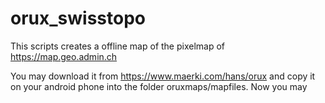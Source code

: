 # orux_swisstopo

This scripts creates a offline map of the pixelmap of https://map.geo.admin.ch

You may download it from https://www.maerki.com/hans/orux and copy it on your android phone into the folder oruxmaps/mapfiles.
Now you may 
